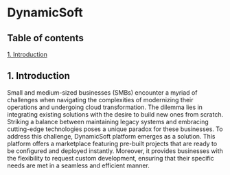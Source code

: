# DynamicSoft

## Table of contents

[1. Introduction](#1-Introduction)

## 1. Introduction

Small and medium-sized businesses (SMBs) encounter a myriad of challenges when navigating the complexities of modernizing their operations and undergoing cloud transformation. The dilemma lies in integrating existing solutions with the desire to build new ones from scratch. Striking a balance between maintaining legacy systems and embracing cutting-edge technologies poses a unique paradox for these businesses. To address this challenge, DynamicSoft platform emerges as a solution. This platform offers a marketplace featuring pre-built projects that are ready to be configured and deployed instantly. Moreover, it provides businesses with the flexibility to request custom development, ensuring that their specific needs are met in a seamless and efficient manner.
